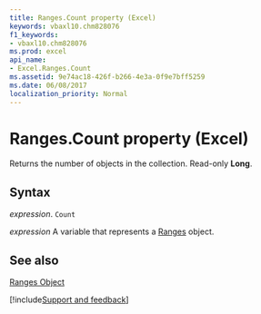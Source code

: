 ```yaml
---
title: Ranges.Count property (Excel)
keywords: vbaxl10.chm828076
f1_keywords:
- vbaxl10.chm828076
ms.prod: excel
api_name:
- Excel.Ranges.Count
ms.assetid: 9e74ac18-426f-b266-4e3a-0f9e7bff5259
ms.date: 06/08/2017
localization_priority: Normal
---
```



# Ranges.Count property (Excel)

Returns the number of objects in the collection. Read-only  **Long**.


## Syntax

_expression_. `Count`

_expression_ A variable that represents a [Ranges](Excel.Ranges.md) object.


## See also


[Ranges Object](Excel.Ranges.md)

[!include[Support and feedback](~/includes/feedback-boilerplate.md)]